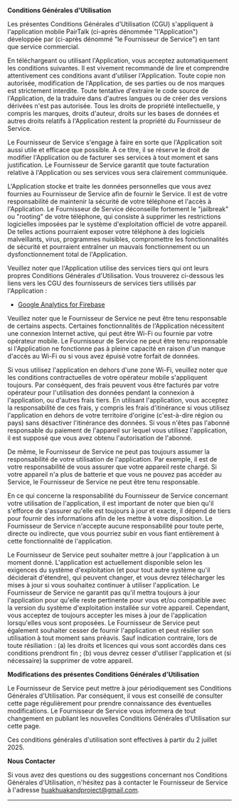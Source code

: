 **Conditions Générales d'Utilisation**

Les présentes Conditions Générales d'Utilisation (CGU) s'appliquent à l'application mobile PairTalk (ci-après dénommée "l'Application") développée par (ci-après dénommé "le Fournisseur de Service") en tant que service commercial.

En téléchargeant ou utilisant l'Application, vous acceptez automatiquement les conditions suivantes. Il est vivement recommandé de lire et comprendre attentivement ces conditions avant d'utiliser l'Application. Toute copie non autorisée, modification de l'Application, de ses parties ou de nos marques est strictement interdite. Toute tentative d'extraire le code source de l'Application, de la traduire dans d'autres langues ou de créer des versions dérivées n'est pas autorisée. Tous les droits de propriété intellectuelle, y compris les marques, droits d'auteur, droits sur les bases de données et autres droits relatifs à l'Application restent la propriété du Fournisseur de Service.

Le Fournisseur de Service s'engage à faire en sorte que l'Application soit aussi utile et efficace que possible. À ce titre, il se réserve le droit de modifier l'Application ou de facturer ses services à tout moment et sans justification. Le Fournisseur de Service garantit que toute facturation relative à l'Application ou ses services vous sera clairement communiquée.

L'Application stocke et traite les données personnelles que vous avez fournies au Fournisseur de Service afin de fournir le Service. Il est de votre responsabilité de maintenir la sécurité de votre téléphone et l'accès à l'Application. Le Fournisseur de Service déconseille fortement le "jailbreak" ou "rooting" de votre téléphone, qui consiste à supprimer les restrictions logicielles imposées par le système d'exploitation officiel de votre appareil. De telles actions pourraient exposer votre téléphone à des logiciels malveillants, virus, programmes nuisibles, compromettre les fonctionnalités de sécurité et pourraient entraîner un mauvais fonctionnement ou un dysfonctionnement total de l'Application.

Veuillez noter que l'Application utilise des services tiers qui ont leurs propres Conditions Générales d'Utilisation. Vous trouverez ci-dessous les liens vers les CGU des fournisseurs de services tiers utilisés par l'Application :

* [Google Analytics for Firebase](https://www.google.com/analytics/terms/)

Veuillez noter que le Fournisseur de Service ne peut être tenu responsable de certains aspects. Certaines fonctionnalités de l'Application nécessitent une connexion Internet active, qui peut être Wi-Fi ou fournie par votre opérateur mobile. Le Fournisseur de Service ne peut être tenu responsable si l'Application ne fonctionne pas à pleine capacité en raison d'un manque d'accès au Wi-Fi ou si vous avez épuisé votre forfait de données.

Si vous utilisez l'application en dehors d'une zone Wi-Fi, veuillez noter que les conditions contractuelles de votre opérateur mobile s'appliquent toujours. Par conséquent, des frais peuvent vous être facturés par votre opérateur pour l'utilisation des données pendant la connexion à l'application, ou d'autres frais tiers. En utilisant l'application, vous acceptez la responsabilité de ces frais, y compris les frais d'itinérance si vous utilisez l'application en dehors de votre territoire d'origine (c'est-à-dire région ou pays) sans désactiver l'itinérance des données. Si vous n'êtes pas l'abonné responsable du paiement de l'appareil sur lequel vous utilisez l'application, il est supposé que vous avez obtenu l'autorisation de l'abonné.

De même, le Fournisseur de Service ne peut pas toujours assumer la responsabilité de votre utilisation de l'application. Par exemple, il est de votre responsabilité de vous assurer que votre appareil reste chargé. Si votre appareil n'a plus de batterie et que vous ne pouvez pas accéder au Service, le Fournisseur de Service ne peut être tenu responsable.

En ce qui concerne la responsabilité du Fournisseur de Service concernant votre utilisation de l'application, il est important de noter que bien qu'il s'efforce de s'assurer qu'elle est toujours à jour et exacte, il dépend de tiers pour fournir des informations afin de les mettre à votre disposition. Le Fournisseur de Service n'accepte aucune responsabilité pour toute perte, directe ou indirecte, que vous pourriez subir en vous fiant entièrement à cette fonctionnalité de l'application.

Le Fournisseur de Service peut souhaiter mettre à jour l'application à un moment donné. L'application est actuellement disponible selon les exigences du système d'exploitation (et pour tout autre système qu'il déciderait d'étendre), qui peuvent changer, et vous devrez télécharger les mises à jour si vous souhaitez continuer à utiliser l'application. Le Fournisseur de Service ne garantit pas qu'il mettra toujours à jour l'application pour qu'elle reste pertinente pour vous et/ou compatible avec la version du système d'exploitation installée sur votre appareil. Cependant, vous acceptez de toujours accepter les mises à jour de l'application lorsqu'elles vous sont proposées. Le Fournisseur de Service peut également souhaiter cesser de fournir l'application et peut résilier son utilisation à tout moment sans préavis. Sauf indication contraire, lors de toute résiliation : (a) les droits et licences qui vous sont accordés dans ces conditions prendront fin ; (b) vous devrez cesser d'utiliser l'application et (si nécessaire) la supprimer de votre appareil.

**Modifications des présentes Conditions Générales d'Utilisation**

Le Fournisseur de Service peut mettre à jour périodiquement ses Conditions Générales d'Utilisation. Par conséquent, il vous est conseillé de consulter cette page régulièrement pour prendre connaissance des éventuelles modifications. Le Fournisseur de Service vous informera de tout changement en publiant les nouvelles Conditions Générales d'Utilisation sur cette page.

Ces conditions générales d'utilisation sont effectives à partir du 2 juillet 2025.

**Nous Contacter**

Si vous avez des questions ou des suggestions concernant nos Conditions Générales d'Utilisation, n'hésitez pas à contacter le Fournisseur de Service à l'adresse huakhuakandproject@gmail.com.

* * *

